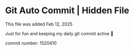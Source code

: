 # Git Auto Commit | Hidden File

This file was added Feb 12, 2025

Just for fun and keeping my daily git commit active 🤪

commit number: 1520410
